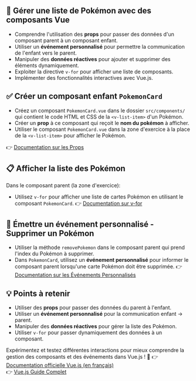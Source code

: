 ## 🎯 Gérer une liste de Pokémon avec des composants Vue

- Comprendre l'utilisation des **props** pour passer des données d'un composant parent à un composant enfant.
- Utiliser un **événement personnalisé** pour permettre la communication de l'enfant vers le parent.
- Manipuler des **données réactives** pour ajouter et supprimer des éléments dynamiquement.
- Exploiter la directive `v-for` pour afficher une liste de composants.
- Implémenter des fonctionnalités interactives avec Vue.js.

## ✅ Créer un composant enfant `PokemonCard`

- Créez un composant `PokemonCard.vue` dans le dossier `src/components/` qui contient le code HTML et CSS de la `<v-list-item>` d'un Pokémon.
- Créer un **prop** à ce composant qui reçoit le **nom du pokémon** à afficher.
- Utiliser le composant `PokemonCard.vue` dans la zone d'exercice à la place de la `<v-list-item>` pour afficher le Pokémon.

👉 [Documentation sur les Props](https://fr.vuejs.org/guide/components/props.html)

## 📋 Afficher la liste des Pokémon
Dans le composant parent (la zone d'exercice):
- Utilisez `v-for` pour afficher une liste de cartes Pokémon en utilisant le composant `PokemonCard`.
  👉 [Documentation sur v-for](https://fr.vuejs.org/guide/essentials/list.html)

## 🔄 Émettre un événement personnalisé - Supprimer un Pokémon
- Utiliser la méthode `removePokemon` dans le composant parent qui prend l'index du Pokémon à supprimer.
- Dans `PokemonCard`, utilisez un **événement personnalisé** pour informer le composant parent lorsqu'une carte Pokémon doit être supprimée.
👉 [Documentation sur les Événements Personnalisés](https://fr.vuejs.org/guide/components/events.html)

## 💡 Points à retenir
- Utiliser des **props** pour passer des données du parent à l'enfant.
- Utiliser un **événement personnalisé** pour la communication enfant → parent.
- Manipuler des **données réactives** pour gérer la liste des Pokémon.
- Utiliser `v-for` pour passer dynamiquement des données à un composant.

Expérimentez et testez différentes interactions pour mieux comprendre la gestion des composants et des événements dans Vue.js ! 🚀
👉 [Documentation officielle Vue.js (en français)](https://vuejs.org/fr/)\
👉 [Vue.js Guide Complet](https://fr.vuejs.org/guide/introduction.html)

